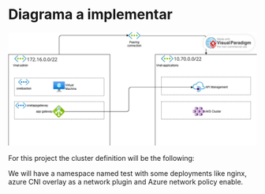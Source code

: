 # Diagrama a implementar

![kubernetes](./images/TF_Kubernetes.png)

For this project the cluster definition will be the following:

We will have a namespace named test with some deployments like nginx, azure CNI overlay as a network plugin and Azure network policy enable. 